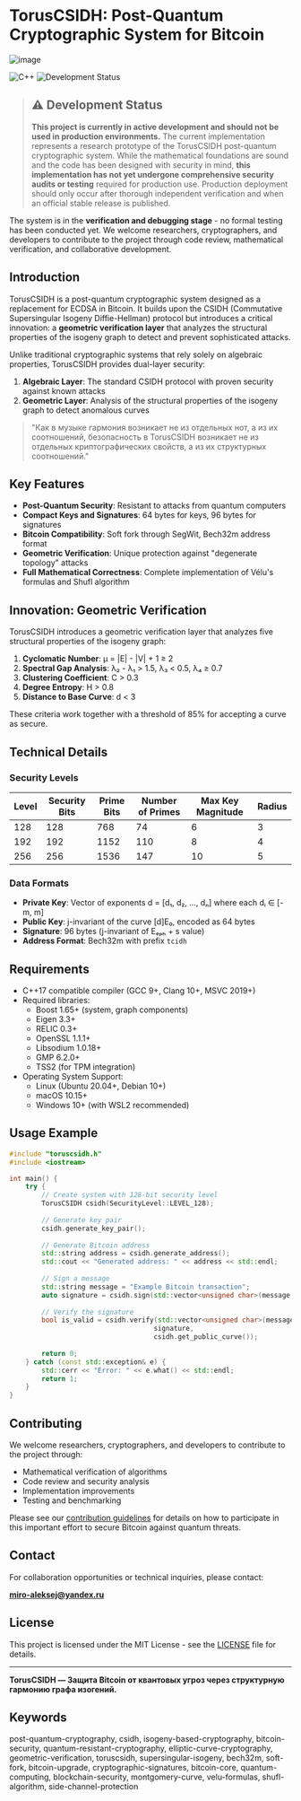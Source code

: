 # TorusCSIDH: Post-Quantum Cryptographic System for Bitcoin

![image](https://github.com/user-attachments/assets/8401e7fb-fa41-41ff-829b-9be70a0bb80b)

![C++](https://img.shields.io/badge/C++-17/20-00599C?style=for-the-badge&logo=c%2B%2B&logoColor=white)
![Development Status](https://img.shields.io/badge/Status-In_Development-orange?style=for-the-badge)

>## ⚠️ Development Status
>**This project is currently in active development and should not be used in production environments.** The current implementation represents a research prototype of the TorusCSIDH post-quantum cryptographic system. While the mathematical foundations are sound and the code has been designed with security in mind, **this implementation has not yet undergone comprehensive security audits or testing** required for production use. Production deployment should only occur after thorough independent verification and when an official stable release is published.

The system is in the **verification and debugging stage** - no formal testing has been conducted yet. We welcome researchers, cryptographers, and developers to contribute to the project through code review, mathematical verification, and collaborative development.

## Introduction

TorusCSIDH is a post-quantum cryptographic system designed as a replacement for ECDSA in Bitcoin. It builds upon the CSIDH (Commutative Supersingular Isogeny Diffie-Hellman) protocol but introduces a critical innovation: a **geometric verification layer** that analyzes the structural properties of the isogeny graph to detect and prevent sophisticated attacks.

Unlike traditional cryptographic systems that rely solely on algebraic properties, TorusCSIDH provides dual-layer security:

1. **Algebraic Layer**: The standard CSIDH protocol with proven security against known attacks
2. **Geometric Layer**: Analysis of the structural properties of the isogeny graph to detect anomalous curves

> "Как в музыке гармония возникает не из отдельных нот, а из их соотношений, безопасность в TorusCSIDH возникает не из отдельных криптографических свойств, а из их структурных соотношений."

## Key Features

- **Post-Quantum Security**: Resistant to attacks from quantum computers
- **Compact Keys and Signatures**: 64 bytes for keys, 96 bytes for signatures
- **Bitcoin Compatibility**: Soft fork through SegWit, Bech32m address format
- **Geometric Verification**: Unique protection against "degenerate topology" attacks
- **Full Mathematical Correctness**: Complete implementation of Vélu's formulas and Shufl algorithm

## Innovation: Geometric Verification

TorusCSIDH introduces a geometric verification layer that analyzes five structural properties of the isogeny graph:

1. **Cyclomatic Number**: μ = |E| - |V| + 1 ≥ 2
2. **Spectral Gap Analysis**: λ₂ - λ₁ > 1.5, λ₃ < 0.5, λ₄ ≥ 0.7
3. **Clustering Coefficient**: C > 0.3
4. **Degree Entropy**: H > 0.8
5. **Distance to Base Curve**: d < 3

These criteria work together with a threshold of 85% for accepting a curve as secure.

## Technical Details

### Security Levels

| Level | Security Bits | Prime Bits | Number of Primes | Max Key Magnitude | Radius |
|-------|---------------|------------|------------------|-------------------|--------|
| 128   | 128           | 768        | 74               | 6                 | 3      |
| 192   | 192           | 1152       | 110              | 8                 | 4      |
| 256   | 256           | 1536       | 147              | 10                | 5      |

### Data Formats

- **Private Key**: Vector of exponents d = [d₁, d₂, ..., dₙ] where each dᵢ ∈ [-m, m]
- **Public Key**: j-invariant of the curve [d]E₀, encoded as 64 bytes
- **Signature**: 96 bytes (j-invariant of Eₑₚₕ + s value)
- **Address Format**: Bech32m with prefix `tcidh`

## Requirements

- C++17 compatible compiler (GCC 9+, Clang 10+, MSVC 2019+)
- Required libraries:
  - Boost 1.65+ (system, graph components)
  - Eigen 3.3+
  - RELIC 0.3+
  - OpenSSL 1.1.1+
  - Libsodium 1.0.18+
  - GMP 6.2.0+
  - TSS2 (for TPM integration)
- Operating System Support:
  - Linux (Ubuntu 20.04+, Debian 10+)
  - macOS 10.15+
  - Windows 10+ (with WSL2 recommended)

## Usage Example

```cpp
#include "toruscsidh.h"
#include <iostream>

int main() {
    try {
        // Create system with 128-bit security level
        TorusCSIDH csidh(SecurityLevel::LEVEL_128);
        
        // Generate key pair
        csidh.generate_key_pair();
        
        // Generate Bitcoin address
        std::string address = csidh.generate_address();
        std::cout << "Generated address: " << address << std::endl;
        
        // Sign a message
        std::string message = "Example Bitcoin transaction";
        auto signature = csidh.sign(std::vector<unsigned char>(message.begin(), message.end()));
        
        // Verify the signature
        bool is_valid = csidh.verify(std::vector<unsigned char>(message.begin(), message.end()),
                                    signature,
                                    csidh.get_public_curve());
        
        return 0;
    } catch (const std::exception& e) {
        std::cerr << "Error: " << e.what() << std::endl;
        return 1;
    }
}
```

## Contributing

We welcome researchers, cryptographers, and developers to contribute to the project through:

- Mathematical verification of algorithms
- Code review and security analysis
- Implementation improvements
- Testing and benchmarking

Please see our [contribution guidelines](CONTRIBUTING.md) for details on how to participate in this important effort to secure Bitcoin against quantum threats.

## Contact

For collaboration opportunities or technical inquiries, please contact:

**miro-aleksej@yandex.ru**

## License

This project is licensed under the MIT License - see the [LICENSE]([LICENSE](https://github.com/miroaleksej/TorusCSIDH/blob/main/LICENSE)) file for details.

---

**TorusCSIDH — Защита Bitcoin от квантовых угроз через структурную гармонию графа изогений.**

## Keywords

post-quantum-cryptography, csidh, isogeny-based-cryptography, bitcoin-security, quantum-resistant-cryptography, elliptic-curve-cryptography, geometric-verification, toruscsidh, supersingular-isogeny, bech32m, soft-fork, bitcoin-upgrade, cryptographic-signatures, bitcoin-core, quantum-computing, blockchain-security, montgomery-curve, velu-formulas, shufl-algorithm, side-channel-protection
